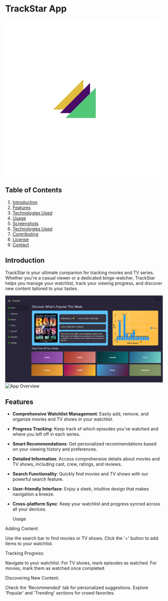 # TrackStar App

![TrackStar Logo](SHOWCASE/Liceria_.png)

## Table of Contents
1. [Introduction](#introduction)
2. [Features](#features)
3. [Technologies Used](#technologies-used)
4. [Usage](#usage)
5. [Screenshots](#screenshots)
6. [Technologies Used](#technologies-used)
7. [Contributing](#contributing)
8. [License](#license)
9. [Contact](#contact)

## Introduction

TrackStar is your ultimate companion for tracking movies and TV series. Whether you're a casual viewer or a dedicated binge-watcher, TrackStar helps you manage your watchlist, track your viewing progress, and discover new content tailored to your tastes.

![App Overview](SHOWCASE/Home.png)
![App Overview](SHOWCASE/Watchlist)


## Features

- **Comprehensive Watchlist Management**: Easily add, remove, and organize movies and TV shows in your watchlist.
  
- **Progress Tracking**: Keep track of which episodes you've watched and where you left off in each series.
- **Smart Recommendations**: Get personalized recommendations based on your viewing history and preferences.
- **Detailed Information**: Access comprehensive details about movies and TV shows, including cast, crew, ratings, and reviews.
- **Search Functionality**: Quickly find movies and TV shows with our powerful search feature.
- **User-friendly Interface**: Enjoy a sleek, intuitive design that makes navigation a breeze.
- **Cross-platform Sync**: Keep your watchlist and progress synced across all your devices.

  Usage

Adding Content:

Use the search bar to find movies or TV shows.
Click the '+' button to add items to your watchlist.


Tracking Progress:

Navigate to your watchlist.
For TV shows, mark episodes as watched.
For movies, mark them as watched once completed.


Discovering New Content:

Check the 'Recommended' tab for personalized suggestions.
Explore 'Popular' and 'Trending' sections for crowd favorites.


